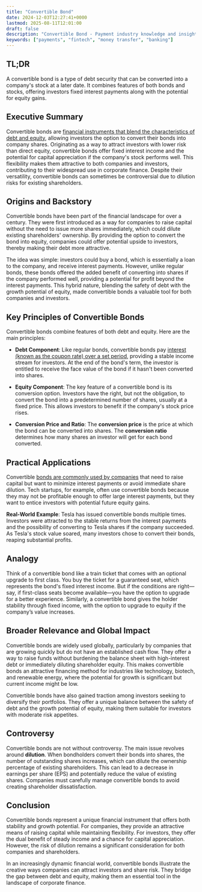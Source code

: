 ```yaml
---
title: "Convertible Bond"
date: 2024-12-03T12:27:41+0000
lastmod: 2025-08-11T12:01:00
draft: false
description: "Convertible Bond - Payment industry knowledge and insights"
keywords: ["payments", "fintech", "money transfer", "banking"]
---
```


## TL;DR

A convertible bond is a type of debt security that can be converted into a company's stock at a later date. It combines features of both bonds and stocks, offering investors fixed interest payments along with the potential for equity gains.

## Executive Summary

Convertible bonds are [financial instruments that blend the characteristics of debt and equity](https://faisalkhanllc.xyz/resources/payments-wiki/r/real-world-assets-rwa/), allowing investors the option to convert their bonds into company shares. Originating as a way to attract investors with lower risk than direct equity, convertible bonds offer fixed interest income and the potential for capital appreciation if the company's stock performs well. This flexibility makes them attractive to both companies and investors, contributing to their widespread use in corporate finance. Despite their versatility, convertible bonds can sometimes be controversial due to dilution risks for existing shareholders.

## Origins and Backstory

Convertible bonds have been part of the financial landscape for over a century. They were first introduced as a way for companies to raise capital without the need to issue more shares immediately, which could dilute existing shareholders' ownership. By providing the option to convert the bond into equity, companies could offer potential upside to investors, thereby making their debt more attractive.

The idea was simple: investors could buy a bond, which is essentially a loan to the company, and receive interest payments. However, unlike regular bonds, these bonds offered the added benefit of converting into shares if the company performed well, providing a potential for profit beyond the interest payments. This hybrid nature, blending the safety of debt with the growth potential of equity, made convertible bonds a valuable tool for both companies and investors.

## Key Principles of Convertible Bonds

Convertible bonds combine features of both debt and equity. Here are the main principles:

- **Debt Component**: Like regular bonds, convertible bonds pay [interest (known as the coupon rate) over a set period](https://faisalkhanllc.xyz/resources/payments-wiki/i/interest/interest-rates/), providing a stable income stream for investors. At the end of the bond's term, the investor is entitled to receive the face value of the bond if it hasn't been converted into shares.

- **Equity Component**: The key feature of a convertible bond is its conversion option. Investors have the right, but not the obligation, to convert the bond into a predetermined number of shares, usually at a fixed price. This allows investors to benefit if the company's stock price rises.

- **Conversion Price and Ratio**: The **conversion price** is the price at which the bond can be converted into shares. The **conversion ratio** determines how many shares an investor will get for each bond converted.

## Practical Applications

Convertible [bonds are commonly used by companies](https://faisalkhanllc.xyz/resources/payments-wiki/b/bonds/) that need to raise capital but want to minimize interest payments or avoid immediate share dilution. Tech startups, for example, often use convertible bonds because they may not be profitable enough to offer large interest payments, but they want to entice investors with potential future equity gains.

**Real-World Example**: Tesla has issued convertible bonds multiple times. Investors were attracted to the stable returns from the interest payments and the possibility of converting to Tesla shares if the company succeeded. As Tesla's stock value soared, many investors chose to convert their bonds, reaping substantial profits.

## Analogy

Think of a convertible bond like a train ticket that comes with an optional upgrade to first class. You buy the ticket for a guaranteed seat, which represents the bond's fixed interest income. But if the conditions are right—say, if first-class seats become available—you have the option to upgrade for a better experience. Similarly, a convertible bond gives the holder stability through fixed income, with the option to upgrade to equity if the company’s value increases.

## Broader Relevance and Global Impact

Convertible bonds are widely used globally, particularly by companies that are growing quickly but do not have an established cash flow. They offer a way to raise funds without burdening the balance sheet with high-interest debt or immediately diluting shareholder equity. This makes convertible bonds an attractive financing method for industries like technology, biotech, and renewable energy, where the potential for growth is significant but current income might be low.

Convertible bonds have also gained traction among investors seeking to diversify their portfolios. They offer a unique balance between the safety of debt and the growth potential of equity, making them suitable for investors with moderate risk appetites.

## Controversy

Convertible bonds are not without controversy. The main issue revolves around **dilution**. When bondholders convert their bonds into shares, the number of outstanding shares increases, which can dilute the ownership percentage of existing shareholders. This can lead to a decrease in earnings per share (EPS) and potentially reduce the value of existing shares. Companies must carefully manage convertible bonds to avoid creating shareholder dissatisfaction.

## Conclusion

Convertible bonds represent a unique financial instrument that offers both stability and growth potential. For companies, they provide an attractive means of raising capital while maintaining flexibility. For investors, they offer the dual benefit of steady income and a chance for capital appreciation. However, the risk of dilution remains a significant consideration for both companies and shareholders.

In an increasingly dynamic financial world, convertible bonds illustrate the creative ways companies can attract investors and share risk. They bridge the gap between debt and equity, making them an essential tool in the landscape of corporate finance.